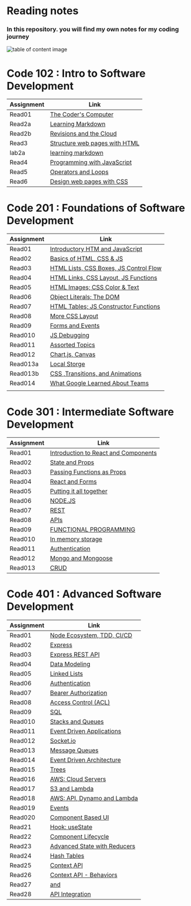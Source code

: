 # Reading notes

### In this repository. you will find my own notes for my coding journey 

![table of content image](https://images.squarespace-cdn.com/content/v1/5511fc7ce4b0a3782aa9418b/1429246332648-AY8KNLWWCUTY38XJB7KJ/ke17ZwdGBToddI8pDm48kA6lzrGeTuJk3YqIEJjxuWPlfiSMXz2YNBs8ylwAJx2qLijIv1YpVq4N1RMuCCrb3iJz4vYg48fcPCuGX417dnZ12Nuv-PK2xlxCKHBcfoSKI9Hi5XPMLummm3qqIMptFAoyyEsAbPHhHcQMU6bWQFI/acrylic-painting-table-of-contents.jpg)


# Code 102 :  Intro to Software Development

|   Assignment  |                       Link                         |
| --------------|--------------------------------------------------- |
|    Read01     |  [The Coder's Computer](/Code102/Read01.md)        |
|    Read2a     |  [Learning Markdown](Code102/Read2a.md)            |
|    Read2b     |  [Revisions and the Cloud](Code102/Read2b.md)      |
|    Read3      |  [Structure web pages with HTML](Code102/Read3.md) |
|    lab2a      |  [learning markdown](Code102/Lab2.md)              |
|    Read4      |  [Programming with JavaScript](Code102/Read4.md)   |   
|    Read5      |  [Operators and Loops](Code102/Read5.md)           |
|    Read6      |  [Design web pages with CSS](Code102/Read6.md)     |
  




# Code 201  : Foundations of Software Development    

|   Assignment  |                       Link                                   |
|---------------|--------------------------------------------------------------|
|    Read01     | [Introductory HTM and JavaScript](/Code201/Class1.md)        |
|    Read02     | [Basics of HTML, CSS & JS](Code201/Class2.md)                |
|    Read03     | [HTML Lists, CSS Boxes, JS Control Flow](Code201/Class3.md)  | 
|    Read04     | [HTML Links, CSS Layout, JS Functions](Code201/Class4.md)    |
|    Read05     | [ HTML Images; CSS Color & Text](Code201/Class5.md)          |
|    Read06     | [Object Literals; The DOM](Code201/Class6.md)                | 
|    Read07     | [HTML Tables; JS Constructor Functions](Code201/Class7.md)   | 
|    Read08     | [More CSS Layout](Code201/Class8.md)                         | 
|    Read09     | [Forms and Events](Code201/Class9.md)                        | 
|    Read010    | [JS Debugging](Code201/Class10.md)                           | 
|    Read011    | [Assorted Topics](Code201/Class11.md)                        | 
|    Read012    | [Chart.js, Canvas](Code201/Class12.md)                       | 
|    Read013a   | [Local Storge](Code201/Class13a.md)                          | 
|    Read013b   | [CSS ,Transitions, and Animations](Code201/Class13b.md)      | 
|    Read014    | [What Google Learned About Teams](Code201/Class14.md)        | 
|               |                                                              | 









# Code 301 :  Intermediate Software Development    

|   Assignment  |                       Link                                   |
|---------------|--------------------------------------------------------------|
|    Read01     | [ Introduction to React and Components](Code301/read1.md)    |
|    Read02     | [State and Props](Code301/read2.md)                          |
|    Read03     | [Passing Functions as Props](Code301/read3.md)               | 
|    Read04     | [React and Forms](Code301/read4.md)                          |
|    Read05     | [Putting it all together](Code301/read5.md)                  |
|    Read06     | [NODE.JS](Code301/read6.md)                                  | 
|    Read07     | [REST](Code301/read7.md)                                     | 
|    Read08     | [APIs](Code301/read8.md)                                     | 
|    Read09     | [FUNCTIONAL PROGRAMMING](Code301/read9.md)                   | 
|    Read010    | [In memory storage](Code301/read10.md)                       | 
|    Read011    | [Authentication](Code301/read11.md)                          | 
|    Read012    | [Mongo and Mongoose](Code301/read12.md)                      | 
|    Read013    | [CRUD](Code301/read13.md)                                    | 






# Code 401 : Advanced Software Development    

|   Assignment  |                       Link                                   |
|---------------|--------------------------------------------------------------|
|    Read01     | [Node Ecosystem, TDD, CI/CD](Code401/read1.md)               |
|    Read02     | [Express](Code401/read2.md)                                  |
|    Read03     | [ Express REST API](Code401/read3.md)                        | 
|    Read04     | [ Data Modeling](Code401/read4.md)                           |
|    Read05     | [Linked Lists](Code401/read5.md)                             |
|    Read06     | [Authentication](Code401/read6.md)                           | 
|    Read07     | [Bearer Authorization](Code401/read7.md)                     | 
|    Read08     | [Access Control (ACL)](Code401/read8.md)                     | 
|    Read09     | [SQL](Code401/read9.md)                                      | 
|    Read010    | [Stacks and Queues](Code401/read10.md)                       | 
|    Read011    | [Event Driven Applications](Code401/read11.md)               | 
|    Read012    | [Socket.io](Code401/read12.md)                               | 
|    Read013    | [Message Queues](Code401/read13.md)                          | 
|    Read014    | [Event Driven Architecture](Code401/read14.md)               | 
|    Read015    | [Trees](Code401/read15.md)                                   |
|    Read016    | [AWS: Cloud Servers](Code401/read16.md)                      | 
|    Read017    | [S3 and Lambda](Code401/read17.md)                           |
|    Read018    | [AWS: API, Dynamo and Lambda](Code401/read18.md)             |
|    Read019    | [Events](Code401/read19.md)                                  | 
|    Read020    | [Component Based UI](Code401/read20.md)                      |
|    Read21     | [Hook: useState](Code401/read21.md)                          | 
|    Read22     | [ Component Lifecycle](Code401/read22.md)                    |
|    Read23     | [  Advanced State with Reducers](Code401/read23.md)          |
|    Read24     | [Hash Tables](Code401/read24.md)                             | 
|    Read25     | [Context API](Code401/read25.md)                             | 
|    Read26     | [Context API - Behaviors](Code401/read26.md)                 | 
|    Read27     | [<Login /> and <Auth />](Code401/read27.md)                  | 
|    Read28     | [API Integration](Code401/read28.md)                         |      
